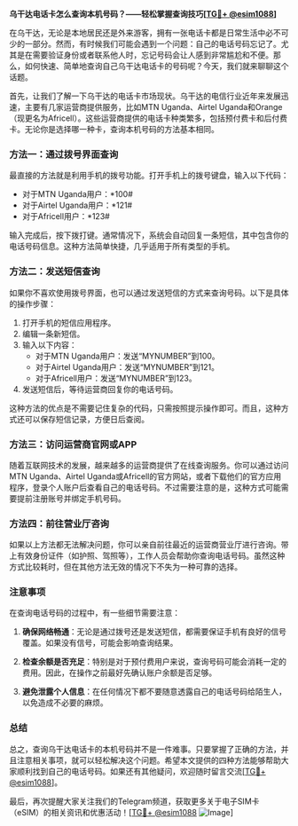 **乌干达电话卡怎么查询本机号码？——轻松掌握查询技巧[[TG💪+ @esim1088](https://t.me/s/esim1088)]**

在乌干达，无论是本地居民还是外来游客，拥有一张电话卡都是日常生活中必不可少的一部分。然而，有时候我们可能会遇到一个问题：自己的电话号码忘记了。尤其是在需要验证身份或者联系他人时，忘记号码会让人感到非常尴尬和不便。那么，如何快速、简单地查询自己乌干达电话卡的号码呢？今天，我们就来聊聊这个话题。

首先，让我们了解一下乌干达的电话卡市场现状。乌干达的电信行业近年来发展迅速，主要有几家运营商提供服务，比如MTN Uganda、Airtel Uganda和Orange（现更名为Africell）。这些运营商提供的电话卡种类繁多，包括预付费卡和后付费卡。无论你是选择哪一种卡，查询本机号码的方法基本相同。

### 方法一：通过拨号界面查询

最直接的方法就是利用手机的拨号功能。打开手机上的拨号键盘，输入以下代码：

- 对于MTN Uganda用户：*100#
- 对于Airtel Uganda用户：*121#
- 对于Africell用户：*123#

输入完成后，按下拨打键。通常情况下，系统会自动回复一条短信，其中包含你的电话号码信息。这种方法简单快捷，几乎适用于所有类型的手机。

### 方法二：发送短信查询

如果你不喜欢使用拨号界面，也可以通过发送短信的方式来查询号码。以下是具体的操作步骤：

1. 打开手机的短信应用程序。
2. 编辑一条新短信。
3. 输入以下内容：
   - 对于MTN Uganda用户：发送“MYNUMBER”到100。
   - 对于Airtel Uganda用户：发送“MYNUMBER”到121。
   - 对于Africell用户：发送“MYNUMBER”到123。
4. 发送短信后，等待运营商回复你的电话号码。

这种方法的优点是不需要记住复杂的代码，只需按照提示操作即可。而且，这种方式还可以保存短信记录，方便日后查阅。

### 方法三：访问运营商官网或APP

随着互联网技术的发展，越来越多的运营商提供了在线查询服务。你可以通过访问MTN Uganda、Airtel Uganda或Africell的官方网站，或者下载他们的官方应用程序，登录个人账户后查看自己的电话号码。不过需要注意的是，这种方式可能需要提前注册账号并绑定手机号码。

### 方法四：前往营业厅咨询

如果以上方法都无法解决问题，你可以亲自前往最近的运营商营业厅进行咨询。带上有效身份证件（如护照、驾照等），工作人员会帮助你查询电话号码。虽然这种方式比较耗时，但在其他方法无效的情况下不失为一种可靠的选择。

### 注意事项

在查询电话号码的过程中，有一些细节需要注意：

1. **确保网络畅通**：无论是通过拨号还是发送短信，都需要保证手机有良好的信号覆盖。如果没有信号，可能会影响查询结果。
   
2. **检查余额是否充足**：特别是对于预付费用户来说，查询号码可能会消耗一定的费用。因此，在操作之前最好先确认账户余额是否足够。

3. **避免泄露个人信息**：在任何情况下都不要随意透露自己的电话号码给陌生人，以免造成不必要的麻烦。

### 总结

总之，查询乌干达电话卡的本机号码并不是一件难事。只要掌握了正确的方法，并且注意相关事项，就可以轻松解决这个问题。希望本文提供的四种方法能够帮助大家顺利找到自己的电话号码。如果还有其他疑问，欢迎随时留言交流[[TG💪+ @esim1088](https://t.me/s/esim1088)]。

最后，再次提醒大家关注我们的Telegram频道，获取更多关于电子SIM卡（eSIM）的相关资讯和优惠活动！[[TG💪+ @esim1088](https://t.me/s/esim1088) ![Image](https://i.postimg.cc/4NQfJmqS/Snipaste-2025-05-13-00-14-12.png)]